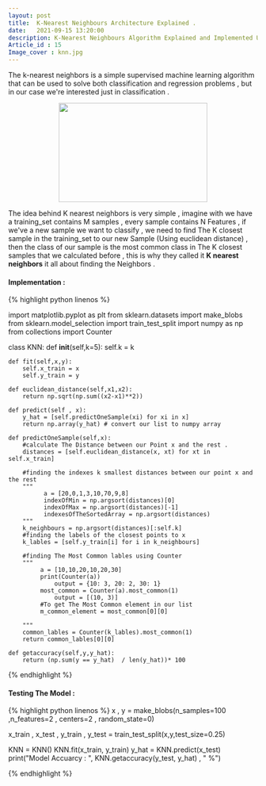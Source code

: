 ```yaml
---
layout: post
title:  K-Nearest Neighbours Architecture Explained .
date:   2021-09-15 13:20:00
description: K-Nearest Neighbours Algorithm Explained and Implemented Using Python.
Article_id : 15
Image_cover : knn.jpg
---
```


The k-nearest neighbors is a simple supervised machine learning algorithm that can be used to solve both classification and regression problems , but in our case we're interested just in classification .


<div align="center" >
<img src="{{ site.baseurl }}/assets/img/15/KNN.png" width="300" height="200">
</div>

The idea behind K nearest neighbors is very simple , imagine with we have a training_set contains M samples , every sample contains N Features , if we've a new sample we want to classify , we need to find The K closest sample in the training_set to our new Sample (Using euclidean distance) , then the class of our sample is the most common class in The K closest samples that we calculated before , this is why they called it **K nearest neighbors** it all about finding the Neighbors .

#### Implementation :

{% highlight python linenos %}

import matplotlib.pyplot as plt
from sklearn.datasets import make_blobs
from sklearn.model_selection import train_test_split
import numpy as np
from collections import Counter

class KNN:
    def __init__(self,k=5):
        self.k = k
    
    def fit(self,x,y):
        self.x_train = x
        self.y_train = y
        
    def euclidean_distance(self,x1,x2):
        return np.sqrt(np.sum((x2-x1)**2))
    
    def predict(self , x):
        y_hat = [self.predictOneSample(xi) for xi in x]
        return np.array(y_hat) # convert our list to numpy array        
    
    def predictOneSample(self,x):
        #calculate The Distance between our Point x and the rest .
        distances = [self.euclidean_distance(x, xt) for xt in self.x_train]
        
        #finding the indexes k smallest distances between our point x and the rest 
        """
              a = [20,0,1,3,10,70,9,8]
              indexOfMin = np.argsort(distances)[0]
              indexOfMax = np.argsort(distances)[-1]
              indexesOfTheSortedArray = np.argsort(distances)
        """
        k_neighbours = np.argsort(distances)[:self.k]
        #finding the labels of the closest points to x
        k_lables = [self.y_train[i] for i in k_neighbours]
        
        #finding The Most Common lables using Counter 
        """
             a = [10,10,20,10,20,30]
             print(Counter(a))
                 output = {10: 3, 20: 2, 30: 1}
             most_common = Counter(a).most_common(1)   
                 output = [(10, 3)]
             #To get The Most Common element in our list
             m_common_element = most_common[0][0]
        
        """
        common_lables = Counter(k_lables).most_common(1)
        return common_lables[0][0]     
    
    def getaccuracy(self,y,y_hat):
        return (np.sum(y == y_hat)  / len(y_hat))* 100

{% endhighlight %}

#### Testing The Model :


{% highlight python linenos %}
x , y = make_blobs(n_samples=100 ,n_features=2 , centers=2 , random_state=0)

x_train , x_test , y_train , y_test = train_test_split(x,y,test_size=0.25)

KNN = KNN()
KNN.fit(x_train, y_train)
y_hat = KNN.predict(x_test)
print("Model Accuarcy : ", KNN.getaccuracy(y_test, y_hat) , " %")

{% endhighlight %}